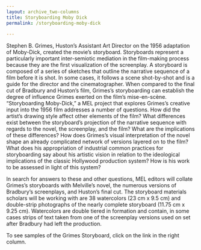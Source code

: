 ```yaml
---
layout: archive_two-columns
title: Storyboarding Moby Dick
permalink: /storyboarding-moby-dick
 
---
```

 
Stephen B. Grimes, Huston’s Assistant Art Director on the 1956 adaptation of Moby-Dick, created the movie’s storyboard. Storyboards represent a particularly important inter-semiotic mediation in the film-making process because they are the first visualization of the screenplay. A storyboard is composed of a series of sketches that outline the narrative sequence of a film before it is shot. In some cases, it follows a scene shot-by-shot and is a guide for the director and the cinematographer. When compared to the final cut of Bradbury and Huston’s film, Grimes’s storyboarding can establish the degree of influence Grimes exerted on the film’s mise-en-scène. “Storyboarding Moby-Dick,” a MEL project that explores Grimes’s creative input into the 1956 film addresses a number of questions. How did the artist’s drawing style affect other elements of the film? What differences exist between the storyboard’s projection of the narrative sequence with regards to the novel, the screenplay, and the film? What are the implications of these differences? How does Grimes’s visual interpretation of the novel shape an already complicated network of versions layered on to the film? What does his appropriation of industrial common practices for storyboarding say about his artistic vision in relation to the ideological implications of the classic Hollywood production system? How is his work to be assessed in light of this system?

In search for answers to these and other questions, MEL editors will collate Grimes’s storyboards with Melville’s novel, the numerous versions of Bradbury’s screenplays, and Huston’s final cut. The storyboard materials scholars will be working with are 38 watercolors (23 cm x 9.5 cm) and double-strip photographs of the nearly complete storyboard (11.75 cm x 9.25 cm). Watercolors are double tiered in formation and contain, in some cases strips of text taken from one of the screenplay versions used on set after Bradbury had left the production.

To see samples of the Grimes Storyboard, click on the link in the right column.




